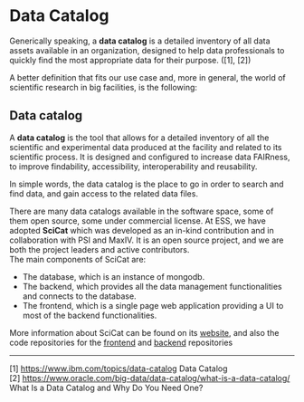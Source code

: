 # Data Catalog

Generically speaking, a __data catalog__ is a detailed inventory of all data assets available in an organization, designed to help data professionals to quickly find the most appropriate data for their purpose. ([1], [2])

A better definition that fits our use case and, more in general, the world of scientific research in big facilities, is the following:

## Data catalog
A __data catalog__ is the tool that allows for a detailed inventory of all the scientific and experimental data produced at the facility and related to its scientific process. It is designed and configured to increase data FAIRness, to improve findability, accessibility, interoperability and reusability.

In simple words, the data catalog is the place to go in order to search and find data, and gain access to the related data files.

There are many data catalogs available in the software space, some of them open source, some under commercial license.
At ESS, we have adopted __SciCat__ which was developed as an in-kind contribution and in collaboration with PSI and MaxIV.
It is an open source project, and we are both the project leaders and active contributors.  
The main components of SciCat are:
- The database, which is an instance of mongodb.
- The backend, which provides all the data management functionalities and connects to the database.
- The frontend, which is a single page web application providing a UI to most of the backend functionalities.

More information about SciCat can be found on its [website](https://scicatproject.github.io/), and also the code repositories for the [frontend](https://github.com/SciCatProject/frontend) and [backend](https://github.com/SciCatProject/scicat-backend-next) repositories

------
[1] <https://www.ibm.com/topics/data-catalog> Data Catalog  
[2] <https://www.oracle.com/big-data/data-catalog/what-is-a-data-catalog/> What Is a Data Catalog and Why Do You Need One?  
